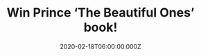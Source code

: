 ---
campaign-uuid: "c-fcd295a9-0fd8-4d2b-8752-440d96f7f08a"
type: "Competition"
category: "Gifts"
date: "2020-02-18T06:00:00.000Z"
end-date: "2020-03-18T23:59:00.000Z"
disable-form: false
is_promoted: false
has_entry_page: true
title: "Win Prince ‘The Beautiful Ones’ book!"
competition-description: "<p>'The Beautiful Ones’ is the story of how Prince became\
  \ Prince. A first-person account of a kid absorbing the world around him and then\
  \ creating a persona, an artistic vision, and a life, before the hits and fame that\
  \ would come to define him. </p>\n<p>Want it? Enter below for a chance to win.</p>\n"
hero-header: "Win Prince ‘The Beautiful Ones’ book!"
terms-confirmation: "N/A"
banner-img: "https://assets.expresslyapp.com/asset-415e4763-3da7-44c3-88a7-c39a93a6fa01.jpg"
logo-left-href: "http://club.expressly.io"
logo-left-image: "https://assets.expresslyapp.com/asset-d4b4e124-e346-4d99-830f-3f848ad9f5e1.jpg"
logo-left-title: "Expressly Club"
bg-image-hero: "https://assets.expresslyapp.com/asset-e6a92546-0d53-42c7-b85e-8e074c6889c5.jpg"
bg-image-first: "https://assets.expresslyapp.com/asset-56b384bd-79f3-4d59-a413-b6cd98a69ad9.jpg"
section1-content: "<p>The book is told in four parts. The first is composed of the\
  \ memoir he was writing before his tragic death, pages that brings us into Prince's\
  \ childhood world through his own lyrical prose. The second part takes us into Prince's\
  \ early years as a musician, before his first album released, through a scrapbook\
  \ of Prince's writing and photos. The third section shows us Prince's evolution\
  \ through candid images that take us up to the cusp of his greatest achievement,\
  \ which we see in the book's fourth section: his original handwritten treatment\
  \ for Purple Rain―the final stage in Prince's self-creation, as he retells the autobiography\
  \ we've seen in the first three parts as a heroic journey.</p>\n<p>This work is\
  \ not just a tribute to Prince, but an original and energizing literary work, full\
  \ of Prince’s ideas and vision, his voice and image, his undying gift to the world.</p>\n"
entry-title: "Win Prince ‘The Beautiful Ones’ book!"
entry-content: "<p>Enter the draw to win Prince ‘The Beautiful Ones’ book by completing\
  \ the form below before 23:59 on the 17th of March 2020.</p>\n"
has-winner: false
prize-description: "Prince ‘The Beautiful Ones’ book!"
special-conditions: "Multiple entries are allowed up to one every day.\r\n\r\nThis\
  \ competition is also available on: https://aaa.nme.com/competitions/prince-beautiful-ones-book"
country-restrictions:
- "GB"
---